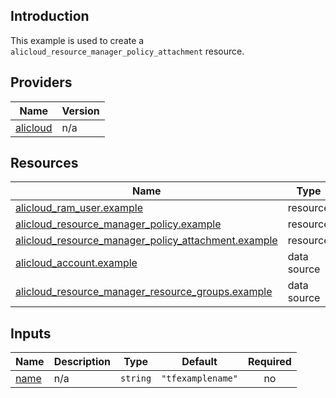 <!-- BEGIN_TF_DOCS -->
## Introduction

This example is used to create a `alicloud_resource_manager_policy_attachment` resource.

## Providers

| Name | Version |
|------|---------|
| <a name="provider_alicloud"></a> [alicloud](#provider\_alicloud) | n/a |

## Resources

| Name | Type |
|------|------|
| [alicloud_ram_user.example](https://registry.terraform.io/providers/aliyun/alicloud/latest/docs/resources/ram_user) | resource |
| [alicloud_resource_manager_policy.example](https://registry.terraform.io/providers/aliyun/alicloud/latest/docs/resources/resource_manager_policy) | resource |
| [alicloud_resource_manager_policy_attachment.example](https://registry.terraform.io/providers/aliyun/alicloud/latest/docs/resources/resource_manager_policy_attachment) | resource |
| [alicloud_account.example](https://registry.terraform.io/providers/aliyun/alicloud/latest/docs/data-sources/account) | data source |
| [alicloud_resource_manager_resource_groups.example](https://registry.terraform.io/providers/aliyun/alicloud/latest/docs/data-sources/resource_manager_resource_groups) | data source |

## Inputs

| Name | Description | Type | Default | Required |
|------|-------------|------|---------|:--------:|
| <a name="input_name"></a> [name](#input\_name) | n/a | `string` | `"tfexamplename"` | no |
<!-- END_TF_DOCS -->    